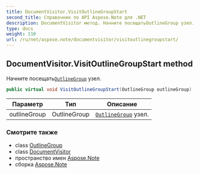 ```yaml
---
title: DocumentVisitor.VisitOutlineGroupStart
second_title: Справочник по API Aspose.Note для .NET
description: DocumentVisitor метод. Начните посещатьOutlineGroup узел.
type: docs
weight: 110
url: /ru/net/aspose.note/documentvisitor/visitoutlinegroupstart/
---
```

## DocumentVisitor.VisitOutlineGroupStart method

Начните посещать[`OutlineGroup`](../../outlinegroup/) узел.

```csharp
public virtual void VisitOutlineGroupStart(OutlineGroup outlineGroup)
```

| Параметр | Тип | Описание |
| --- | --- | --- |
| outlineGroup | OutlineGroup | [`OutlineGroup`](../../outlinegroup/) узел. |

### Смотрите также

* class [OutlineGroup](../../outlinegroup/)
* class [DocumentVisitor](../)
* пространство имен [Aspose.Note](../../documentvisitor/)
* сборка [Aspose.Note](../../../)


